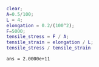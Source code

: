 ``` matlab
clear;
A=0.5/100;
L = 4;
elongation = 0.2/(100^2);
F=5000;
tensile_stress = F / A;
tensile_strain = elongation / L;
tensile_stress / tensile_strain
```

``` matlabTextOutput
ans = 2.0000e+11
```
